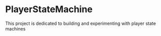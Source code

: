# PlayerStateMachine
This project is dedicated to building and experimenting with player state machines
